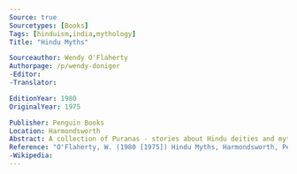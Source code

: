 ```yaml
---
Source: true
Sourcetypes: [Books]
Tags: [hinduism,india,mythology]
Title: "Hindu Myths"

Sourceauthor: Wendy O'Flaherty
Authorpage: /p/wendy-doniger
-Editor:
-Translator:

EditionYear: 1980
OriginalYear: 1975

Publisher: Penguin Books
Location: Harmondsworth
Abstract: A collection of Puranas - stories about Hindu deities and mythological figures.
Reference: "O'Flaherty, W. (1980 [1975]) Hindu Myths, Harmondsworth, Penguin Books."
-Wikipedia:
---
```

